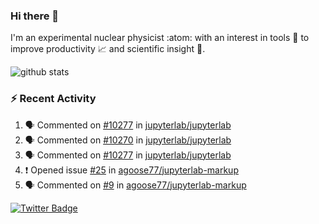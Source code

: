 ### Hi there 👋 

I'm an experimental nuclear physicist :atom: with an interest in tools :wrench: to improve productivity :chart_with_upwards_trend: and scientific insight :telescope:.

![github stats](https://github-readme-stats.vercel.app/api?username=agoose77&show_icons=true&hide_rank=true&hide_title=true&bg_color=30,e76445,904e95&text_color=efe3ec&icon_color=efe3ec)
<!--
**agoose77/agoose77** is a ✨ _special_ ✨ repository because its `README.md` (this file) appears on your GitHub profile.

Here are some ideas to get you started:

- 🔭 I’m currently working on ...
- 🌱 I’m currently learning ...
- 👯 I’m looking to collaborate on ...
- 🤔 I’m looking for help with ...
- 💬 Ask me about ...
- 📫 How to reach me: ...
- 😄 Pronouns: ...
- ⚡ Fun fact: ...
-->

### :zap: Recent Activity
<!--START_SECTION:activity-->
1. 🗣 Commented on [#10277](https://github.com/jupyterlab/jupyterlab/issues/10277) in [jupyterlab/jupyterlab](https://github.com/jupyterlab/jupyterlab)
2. 🗣 Commented on [#10270](https://github.com/jupyterlab/jupyterlab/issues/10270) in [jupyterlab/jupyterlab](https://github.com/jupyterlab/jupyterlab)
3. 🗣 Commented on [#10277](https://github.com/jupyterlab/jupyterlab/issues/10277) in [jupyterlab/jupyterlab](https://github.com/jupyterlab/jupyterlab)
4. ❗️ Opened issue [#25](https://github.com/agoose77/jupyterlab-markup/issues/25) in [agoose77/jupyterlab-markup](https://github.com/agoose77/jupyterlab-markup)
5. 🗣 Commented on [#9](https://github.com/agoose77/jupyterlab-markup/issues/9) in [agoose77/jupyterlab-markup](https://github.com/agoose77/jupyterlab-markup)
<!--END_SECTION:activity-->


[![Twitter Badge](https://img.shields.io/twitter/follow/agoose77?style=flat-square&logo=Twitter&logoColor=white&color=cornflowerblue)](https://twitter.com/agoose77)
